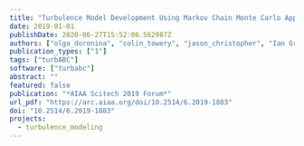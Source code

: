```yaml
---
title: "Turbulence Model Development Using Markov Chain Monte Carlo Approximate Bayesian Computation"
date: 2019-01-01
publishDate: 2020-06-27T15:52:06.562987Z
authors: ["olga_doronina", "colin_towery", "jason_christopher", "Ian Grooms", "peter_hamlington"]
publication_types: ["1"]
tags: ["turbABC"]
software: ["turbabc"]
abstract: ""
featured: false
publication: "*AIAA Scitech 2019 Forum*"
url_pdf: "https://arc.aiaa.org/doi/10.2514/6.2019-1883"
doi: "10.2514/6.2019-1883"
projects:
  - turbulence_modeling
---
```

